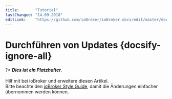 ```yaml
---
title:       "Tutorial"
lastChanged: "14.09.2018"
editLink:    "https://github.com/ioBroker/ioBroker.docs/edit/master/docs/tutorial/updates.md"
---
```


# Durchführen von Updates {docsify-ignore-all}

?> ***Dies ist ein Platzhalter***.
   <br><br>
   Hilf mit bei ioBroker und erweitere diesen Artikel.    
   Bitte beachte den [ioBroker Style Guide](community/styleguidedoc), 
   damit die Änderungen einfacher übernommen werden können.
